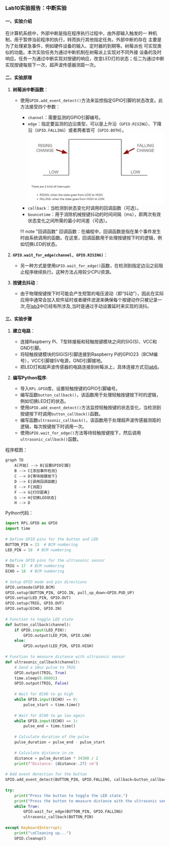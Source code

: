### Lab10实验报告：中断实验

#### 一、实验介绍
在计算机系统中，外部中断是指在程序执行过程中，由外部输入触发的一
种机制，用于暂停当前程序的执行，转而执行其他指定任务。外部中断的存在
主要是为了处理紧急事件，例如硬件设备的输入、定时器的到期等。树莓派也
可实现类似的功能。本次实验任务为通过中断机制在树莓派上实现对不同外接
设备的及时响应。任务一为通过中断实现对按键的响应，改变LED灯的状态；任二为通过中断实现按键每按下一次，超声波传感器测距一次。

#### 二、实验原理
1. **树莓派中断函数**：
   - 使用`GPIO.add_event_detect()`方法来监控指定GPIO引脚的状态改变。此方法接受四个参数：
     - `channel`：需要监测的GPIO引脚编号。
     - `edge`：指定要监测的边沿类型，可以是上升沿（`GPIO.RISING`）、下降沿（`GPIO.FALLING`）或者两者皆可（`GPIO.BOTH`）。![alt text](images/image-18.png)
     - `callback`：当检测到状态变化时调用的回调函数（可选）。
     - `bouncetime`：用于消除机械按键抖动的时间间隔（ms），即两次有效状态变化之间所需的最小时间差（可选）。
  
      !!! note "回调函数"
          回调函数：在编程中，回调函数是指在某个事件发生时由系统调用的函数。在这里，回调函数用于处理按键按下时的逻辑，例如切换LED的状态。

2. **`GPIO.wait_for_edge(channel, GPIO.RISING)`**：
   - 另一种方式是使用`GPIO.wait_for_edge()`函数，在检测到指定边沿之前阻止程序继续执行。这种方法占用较少CPU资源。

3. **按键去抖动**：
   - 由于物理按键按下时可能会产生短暂的电压波动（即“抖动”），因此在实际应用中通常会加入软件延时或者硬件滤波来确保每个按键动作只被记录一次,在[lab3](lab3.md)中已经有所涉及,当时是通过手动设置延时来实现的消抖。

#### 三、实验步骤
1. **建立电路**：
   - 连接Raspberry Pi、T型转接板和轻触按键模块之间的SIG(S)、VCC和GND引脚。
   - 将轻触按键模块的SIG(S)引脚连接到Raspberry Pi的GPIO23（BCM编号），VCC引脚接5V电源，GND引脚接地。
   - 把LED灯和超声波传感器的电路连接到树莓派上，具体连接方式见[lab6](lab6.md)。
  
2. **编写Python程序**:
   - 导入`RPi.GPIO`库，设置轻触按键的GPIO引脚编号。
   - 编写函数`button_callback()`，该函数用于处理轻触按键按下时的逻辑，例如切换LED灯的状态。
   - 使用`GPIO.add_event_detect()`方法监控轻触按键的状态变化，当检测到按键按下时调用`button_callback()`函数。
   - 编写函数`ultrasonic_callback()`，该函数用于处理超声波传感器测距的逻辑，每次按键按下时调用一次。
   - 使用`GPIO.wait_for_edge()`方法等待轻触按键按下，然后调用`ultrasonic_callback()`函数。

程序框图：
```mermaid
graph TD
    A[开始] --> B{设置GPIO引脚}
    B --> C{添加事件检测}
    C --> D{等待按键按下}
    D --> E{调用回调函数}
    E --> F{测距}
    F --> G{打印距离}
    G --> H{切换LED状态}
    H --> D
```
Python代码：

```python
import RPi.GPIO as GPIO
import time

# Define GPIO pins for the button and LED
BUTTON_PIN = 23  # BCM numbering
LED_PIN = 18  # BCM numbering

# Define GPIO pins for the ultrasonic sensor
TRIG = 17  # BCM numbering
ECHO = 18  # BCM numbering

# Setup GPIO mode and pin directions
GPIO.setmode(GPIO.BCM)
GPIO.setup(BUTTON_PIN, GPIO.IN, pull_up_down=GPIO.PUD_UP)
GPIO.setup(LED_PIN, GPIO.OUT)
GPIO.setup(TRIG, GPIO.OUT)
GPIO.setup(ECHO, GPIO.IN)

# Function to toggle LED state
def button_callback(channel):
    if GPIO.input(LED_PIN):
        GPIO.output(LED_PIN, GPIO.LOW)
    else:
        GPIO.output(LED_PIN, GPIO.HIGH)

# Function to measure distance with ultrasonic sensor
def ultrasonic_callback(channel):
    # Send a 10us pulse to TRIG
    GPIO.output(TRIG, True)
    time.sleep(0.00001)
    GPIO.output(TRIG, False)

    # Wait for ECHO to go high
    while GPIO.input(ECHO) == 0:
        pulse_start = time.time()

    # Wait for ECHO to go low again
    while GPIO.input(ECHO) == 1:
        pulse_end = time.time()

    # Calculate duration of the pulse
    pulse_duration = pulse_end - pulse_start

    # Calculate distance in cm
    distance = pulse_duration * 34300 / 2
    print(f"Distance: {distance:.2f} cm")

# Add event detection for the button
GPIO.add_event_detect(BUTTON_PIN, GPIO.FALLING, callback=button_callback, bouncetime=200)

try:
    print("Press the button to toggle the LED state.")
    print("Press the button to measure distance with the ultrasonic sensor.")
    while True:
        GPIO.wait_for_edge(BUTTON_PIN, GPIO.FALLING)
        ultrasonic_callback(BUTTON_PIN)

except KeyboardInterrupt:
    print("\nCleaning up...")
    GPIO.cleanup()
```


